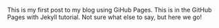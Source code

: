 This is my first post to my blog using GiHub Pages.
This is in the GitHub Pages with Jekyll tutorial.
Not sure what else to say, but here we go!
